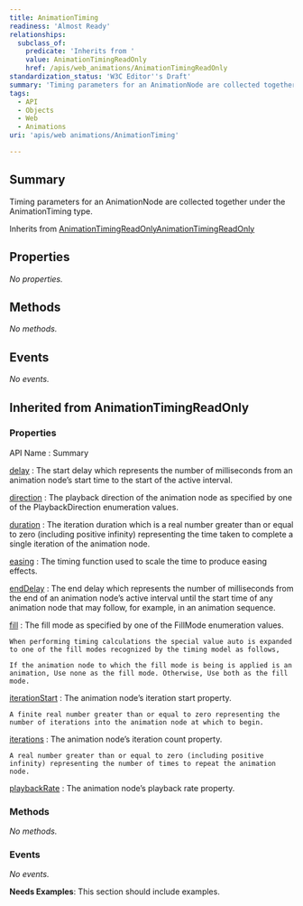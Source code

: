 ```yaml
---
title: AnimationTiming
readiness: 'Almost Ready'
relationships:
  subclass_of:
    predicate: 'Inherits from '
    value: AnimationTimingReadOnly
    href: /apis/web_animations/AnimationTimingReadOnly
standardization_status: 'W3C Editor''s Draft'
summary: 'Timing parameters for an AnimationNode are collected together under the AnimationTiming type.'
tags:
  - API
  - Objects
  - Web
  - Animations
uri: 'apis/web animations/AnimationTiming'

---
```

## Summary

Timing parameters for an AnimationNode are collected together under the AnimationTiming type.

Inherits from [AnimationTimingReadOnly](/apis/web_animations/AnimationTimingReadOnly)[AnimationTimingReadOnly](/apis/web_animations/AnimationTimingReadOnly)

## Properties

*No properties.*

## Methods

*No methods.*

## Events

*No events.*

## Inherited from AnimationTimingReadOnly

### Properties

API Name
:   Summary

[delay](/apis/web_animations/AnimationTimingReadOnly/delay)
:   The start delay which represents the number of milliseconds from an animation node’s start time to the start of the active interval.

[direction](/apis/web_animations/AnimationTimingReadOnly/direction)
:   The playback direction of the animation node as specified by one of the PlaybackDirection enumeration values.

[duration](/apis/web_animations/AnimationTimingReadOnly/duration)
:   The iteration duration which is a real number greater than or equal to zero (including positive infinity) representing the time taken to complete a single iteration of the animation node.

[easing](/apis/web_animations/AnimationTimingReadOnly/easing)
:   The timing function used to scale the time to produce easing effects.

[endDelay](/apis/web_animations/AnimationTimingReadOnly/endDelay)
:   The end delay which represents the number of milliseconds from the end of an animation node’s active interval until the start time of any animation node that may follow, for example, in an animation sequence.

[fill](/apis/web_animations/AnimationTimingReadOnly/fill)
:   The fill mode as specified by one of the FillMode enumeration values.

    When performing timing calculations the special value auto is expanded to one of the fill modes recognized by the timing model as follows,

    If the animation node to which the fill mode is being is applied is an animation, Use none as the fill mode. Otherwise, Use both as the fill mode.

[iterationStart](/apis/web_animations/AnimationTimingReadOnly/iterationStart)
:   The animation node’s iteration start property.

    A finite real number greater than or equal to zero representing the number of iterations into the animation node at which to begin.

[iterations](/apis/web_animations/AnimationTimingReadOnly/iterations)
:   The animation node’s iteration count property.

    A real number greater than or equal to zero (including positive infinity) representing the number of times to repeat the animation node.

[playbackRate](/apis/web_animations/AnimationTimingReadOnly/playbackRate)
:   The animation node’s playback rate property.

### Methods

*No methods.*

### Events

*No events.*

**Needs Examples**: This section should include examples.

